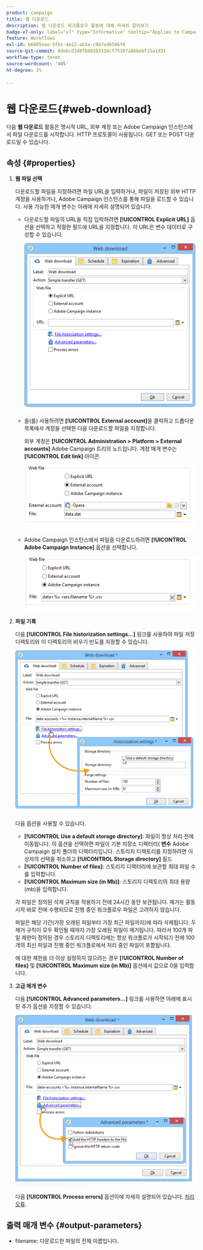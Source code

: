 ```yaml
---
product: campaign
title: 웹 다운로드
description: 웹 다운로드 워크플로우 활동에 대해 자세히 알아보기
badge-v7-only: label="v7" type="Informative" tooltip="Applies to Campaign Classic v7 only"
feature: Workflows
exl-id: b6005eae-5fbc-4e22-ab3a-c9b7ed6506f6
source-git-commit: 8debcd3d8fb883b3316cf75187a86bebf15a1d31
workflow-type: tm+mt
source-wordcount: '405'
ht-degree: 1%

---
```


# 웹 다운로드{#web-download}



다음 **웹 다운로드** 활동은 명시적 URL, 외부 계정 또는 Adobe Campaign 인스턴스에서 파일 다운로드를 시작합니다. HTTP 프로토콜이 사용됩니다. GET 또는 POST 다운로드일 수 있습니다.

## 속성 {#properties}

1. **웹 파일 선택**

   다운로드할 파일을 지정하려면 파일 URL을 입력하거나, 파일이 저장된 외부 HTTP 계정을 사용하거나, Adobe Campaign 인스턴스를 통해 파일을 로드할 수 있습니다. 사용 가능한 매개 변수는 아래에 자세히 설명되어 있습니다.

   * 다운로드할 파일의 URL을 직접 입력하려면 **[!UICONTROL Explicit URL]** 옵션을 선택하고 적절한 필드에 URL을 지정합니다. 이 URL은 변수 데이터로 구성할 수 있습니다.

      ![](assets/download_web_edit.png)

   * 을(를) 사용하려면 **[!UICONTROL External account]**&#x200B;을 클릭하고 드롭다운 목록에서 계정을 선택한 다음 다운로드할 파일을 지정합니다.

      외부 계정은 **[!UICONTROL Administration > Platform > External accounts]** Adobe Campaign 트리의 노드입니다. 계정 매개 변수는 **[!UICONTROL Edit link]** 아이콘.

      ![](assets/download_web_edit_external.png)

   * Adobe Campaign 인스턴스에서 파일을 다운로드하려면 **[!UICONTROL Adobe Campaign Instance]** 옵션을 선택합니다.

      ![](assets/download_web_edit_instance.png)

1. **파일 기록**

   다음 **[!UICONTROL File historization settings...]** 링크를 사용하여 파일 저장 디렉토리와 이 디렉토리의 비우기 빈도를 지정할 수 있습니다.

   ![](assets/download_web_edit_hist.png)

   다음 옵션을 사용할 수 있습니다.

   * **[!UICONTROL Use a default storage directory]**: 파일이 항상 처리 전에 이동됩니다. 이 옵션을 선택하면 파일이 기본 저장소 디렉터리( **변수** Adobe Campaign 설치 폴더의 디렉터리입니다. 스토리지 디렉토리를 지정하려면 이 상자의 선택을 취소하고 **[!UICONTROL Storage directory]** 필드
   * **[!UICONTROL Number of files]**: 스토리지 디렉터리에 보관할 최대 파일 수를 입력합니다.
   * **[!UICONTROL Maximum size (in Mb)]**: 스토리지 디렉토리의 최대 용량(mb)을 입력합니다.

   각 파일은 정의된 삭제 규칙을 적용하기 전에 24시간 동안 보관됩니다. 제거는 활동 시작 바로 전에 수행되므로 진행 중인 워크플로우 파일은 고려하지 않습니다.

   파일은 해당 기간(가장 오래된 파일부터 가장 최근 파일까지)에 따라 삭제됩니다. 두 제거 규칙이 모두 확인될 때까지 가장 오래된 파일이 제거됩니다. 따라서 100개 파일 제한이 정의된 경우 스토리지 디렉토리에는 항상 워크플로가 시작되기 전에 100개의 최신 파일과 진행 중인 워크플로에서 처리 중인 파일이 포함됩니다.

   에 대한 제한을 더 이상 설정하지 않으려는 경우 **[!UICONTROL Number of files]** 및 **[!UICONTROL Maximum size (in Mb)]** 옵션에서 값으로 0을 입력합니다.

1. **고급 매개 변수**

   다음 **[!UICONTROL Advanced parameters...]** 링크를 사용하면 아래에 표시된 추가 옵션을 지정할 수 있습니다.

   ![](assets/download_web_edit_advanced.png)

   다음 **[!UICONTROL Process errors]** 옵션이에 자세히 설명되어 있습니다. [처리 오류](monitoring-workflow-execution.md#processing-errors).

## 출력 매개 변수 {#output-parameters}

* filename: 다운로드한 파일의 전체 이름입니다.
